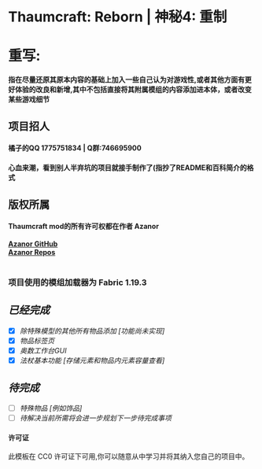 # Thaumcraft: Reborn | 神秘4: 重制
# 重写:
#### 指在尽量还原其原本内容的基础上加入一些自己认为对游戏性,或者其他方面有更好体验的改良和新增,其中不包括直接将其附属模组的内容添加进本体，或者改变某些游戏细节
## 项目招人
#### 橘子的QQ 1775751834 | Q群:746695900
#### 心血来潮，看到别人半弃坑的项目就接手制作了(指抄了README和百科简介的格式

## 版权所属

#### Thaumcraft mod的所有许可权都在作者 Azanor
[**Azanor GitHub**](https://github.com/Azanor)<br>
[**Azanor Repos**](https://github.com/Azanor?tab=repositories)<br><br>

###  项目使用的模组加载器为 Fabric 1.19.3



## ***已经完成***
- [x] *除特殊模型的其他所有物品添加 [功能尚未实现]*
- [x] *物品标签页*
- [x] *奥数工作台GUI*
- [X] *法杖基本功能 [存储元素和物品内元素容量查看]*
## ***待完成***
- [ ] *特殊物品 [例如饰品]*
- [ ] *待解决当前所需将会进一步规划下一步待完成事项*
#### 许可证
此模板在 CC0 许可证下可用,你可以随意从中学习并将其纳入您自己的项目中。
